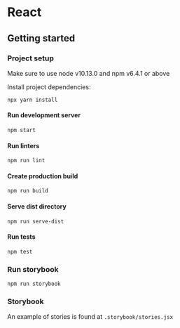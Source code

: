 # React

## Getting started

### Project setup

Make sure to use node v10.13.0 and npm v6.4.1 or above

Install project dependencies:

```
npx yarn install
```

#### Run development server

```
npm start
```

#### Run linters

```
npm run lint
```

#### Create production build

```
npm run build
```

#### Serve dist directory

```
npm run serve-dist
```

#### Run tests

```
npm test
```

### Run storybook

```
npm run storybook
```

### Storybook

An example of stories is found at `.storybook/stories.jsx`
